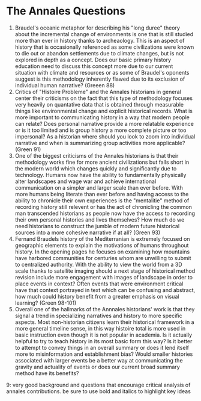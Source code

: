 # The Annales Questions
1. Braudel's oceanic metaphor for describing his "long duree" theory about the incremental change of environments is one that is still studied more than ever in history thanks to archeaology. This is an aspect of history that is occasionally referenced as some civilizations were known to die out or abandon settlements due to climate changes, but is not explored in depth as a concept. Does our basic primary history education need to discuss this concept more due to our current situation with climate and resources or as some of Braudel's oponents suggest is this methodology inherently flawed due to its exclusion of individual human narrative? (Greeen 88)
2. Critics of "Histoire Probleme" and the Annales historians in general center their criticisms on the fact that this type of methodology focuses very heavily on quantative data that is obtained through measurable things like environmental change and explicit historical records. What is more important to communicating history in a way that modern people can relate? Does personal narrative provide a more relatable experience or is it too limited and is group history a more complete picture or too impersonal? As a historian where should you look to zoom into individual narrative and when is summarizing group activities more applicable? (Green 91)
3. One of the biggest criticisms of the Annales historians is that their methodology works fine for more ancient civilizations but falls short in the modern world which changes quickly and significantly due to technology. Humans now have the ability to fundamentally physically alter landscapes and wage war and achieve international communication on a simpler and larger scale than ever before. With more humans being literate than ever before and having access to the ability to chronicle their own experiences is the "mentalitie" method of recording history still relevent or has the act of chronicling the common man transcended historians as people now have the access to recording their own personal histories and lives themselves? How much do we need historians to construct the jumble of modern future historical sources into a more cohesive narrative if at all? (Green 93)
4. Fernand Braudels history of the Mediterranian is extremely focused on geographic elements to explain the motivations of humans throughout history. In the opening pages he focuses on examining how mountains have harbored communities for centuries whom are unwilling to submit to centralized authority. With the ability to view the world from a 3D scale thanks to satellite imaging should a next stage of historical method revision include more engagement with images of landscape in order to place events in context? Often events that were environment critical have that context portrayed in text which can be confusing and abstract, how much could history benefit from a greater emphasis on visual learning? (Green 98-101)
5. Overall one of the hallmarks of the Annnales historians' work is that they signal a trend in specializing narratives and history to more specific aspects. Most non-historian citizens learn their historical framework in a more general timeline sense, in this way histoire total is more used in basic instruction even though it is not popular in academia. Is it actually helpful to try to teach history in its most basic form this way? Is it better to attempt to convey things in an overall summary or does it lend itself more to misinformation and establishment bias? Would smaller histories associated with larger events be a better way at communicating the gravity and actuality of events or does our current broad summary method have its benefits?

9: very good background and questions that encourage critical analysis of annales contributions. be sure to use bold and italics to highlight key ideas
